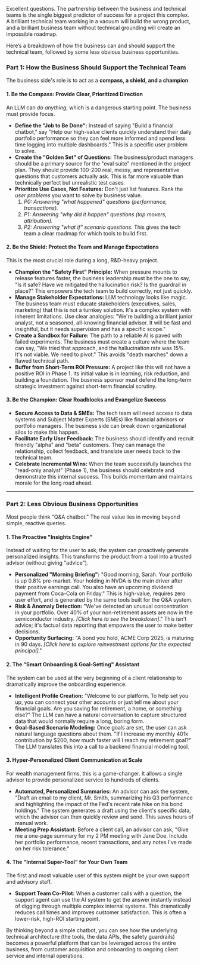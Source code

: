 Excellent questions. The partnership between the business and technical teams is the single biggest predictor of success for a project this complex. A brilliant technical team working in a vacuum will build the wrong product, and a brilliant business team without technical grounding will create an impossible roadmap.

Here’s a breakdown of how the business can and should support the technical team, followed by some less obvious business opportunities.

### Part 1: How the Business Should Support the Technical Team

The business side's role is to act as a **compass, a shield, and a champion**.

#### 1. Be the Compass: Provide Clear, Prioritized Direction

An LLM can *do anything*, which is a dangerous starting point. The business must provide focus.

*   **Define the "Job to Be Done":** Instead of saying "Build a financial chatbot," say "Help our high-value clients quickly understand their daily portfolio performance so they can feel more informed and spend less time logging into multiple dashboards." This is a specific user problem to solve.
*   **Create the "Golden Set" of Questions:** The business/product managers should be a primary source for the "eval suite" mentioned in the project plan. They should provide 100-200 real, messy, and representative questions that customers actually ask. This is far more valuable than technically perfect but unrealistic test cases.
*   **Prioritize Use Cases, Not Features:** Don't just list features. Rank the *user problems* you want to solve by business value.
    1.  *P0: Answering "what happened" questions (performance, transactions).*
    2.  *P1: Answering "why did it happen" questions (top movers, attribution).*
    3.  *P2: Answering "what if" scenario questions.*
    This gives the tech team a clear roadmap for which tools to build first.

#### 2. Be the Shield: Protect the Team and Manage Expectations

This is the most crucial role during a long, R&D-heavy project.

*   **Champion the "Safety First" Principle:** When pressure mounts to release features faster, the business leadership must be the one to say, "Is it safe? Have we mitigated the hallucination risk? Is the guardrail in place?" This empowers the tech team to build correctly, not just quickly.
*   **Manage Stakeholder Expectations:** LLM technology looks like magic. The business team must educate stakeholders (executives, sales, marketing) that this is not a turnkey solution. It's a complex system with inherent limitations. Use clear analogies: "We're building a brilliant junior analyst, not a seasoned, all-knowing financial advisor. It will be fast and insightful, but it needs supervision and has a specific scope."
*   **Create a Sandbox for Failure:** The path to a reliable AI is paved with failed experiments. The business must create a culture where the team can say, "We tried that approach, and the hallucination rate was 15%. It's not viable. We need to pivot." This avoids "death marches" down a flawed technical path.
*   **Buffer from Short-Term ROI Pressure:** A project like this will not have a positive ROI in Phase 1. Its initial value is in learning, risk reduction, and building a foundation. The business sponsor must defend the long-term strategic investment against short-term financial scrutiny.

#### 3. Be the Champion: Clear Roadblocks and Evangelize Success

*   **Secure Access to Data & SMEs:** The tech team will need access to data systems and Subject Matter Experts (SMEs) like financial advisors or portfolio managers. The business side can break down organizational silos to make this happen.
*   **Facilitate Early User Feedback:** The business should identify and recruit friendly "alpha" and "beta" customers. They can manage the relationship, collect feedback, and translate user needs back to the technical team.
*   **Celebrate Incremental Wins:** When the team successfully launches the "read-only analyst" (Phase 1), the business should celebrate and demonstrate this internal success. This builds momentum and maintains morale for the long road ahead.

---

### Part 2: Less Obvious Business Opportunities

Most people think "Q&A chatbot." The real value lies in moving beyond simple, reactive queries.

#### 1. The Proactive "Insights Engine"

Instead of waiting for the user to ask, the system can proactively generate personalized insights. This transforms the product from a tool into a trusted advisor (without giving "advice").

*   **Personalized "Morning Briefing":** "Good morning, Sarah. Your portfolio is up 0.8% pre-market. Your holding in NVDA is the main driver after their positive earnings call. You also have an upcoming dividend payment from Coca-Cola on Friday." This is high-value, requires zero user effort, and is generated by the same tools built for the Q&A system.
*   **Risk & Anomaly Detection:** "We've detected an unusual concentration in your portfolio. Over 40% of your non-retirement assets are now in the semiconductor industry. *[Click here to see the breakdown]*." This isn't advice; it's factual data reporting that empowers the user to make better decisions.
*   **Opportunity Surfacing:** "A bond you hold, ACME Corp 2025, is maturing in 90 days. *[Click here to explore reinvestment options for the expected principal]*."

#### 2. The "Smart Onboarding & Goal-Setting" Assistant

The system can be used at the very beginning of a client relationship to dramatically improve the onboarding experience.

*   **Intelligent Profile Creation:** "Welcome to our platform. To help set you up, you can connect your other accounts or just tell me about your financial goals. Are you saving for retirement, a home, or something else?" The LLM can have a natural conversation to capture structured data that would normally require a long, boring form.
*   **Goal-Based Scenario Modeling:** Once goals are set, the user can ask natural language questions about them. "If I increase my monthly 401k contribution by $200, how much faster will I reach my retirement goal?" The LLM translates this into a call to a backend financial modeling tool.

#### 3. Hyper-Personalized Client Communication at Scale

For wealth management firms, this is a game-changer. It allows a single advisor to provide personalized service to hundreds of clients.

*   **Automated, Personalized Summaries:** An advisor can ask the system, "Draft an email to my client, Mr. Smith, summarizing his Q3 performance and highlighting the impact of the Fed's recent rate hike on his bond holdings." The system generates a draft using the client's specific data, which the advisor can then quickly review and send. This saves hours of manual work.
*   **Meeting Prep Assistant:** Before a client call, an advisor can ask, "Give me a one-page summary for my 2 PM meeting with Jane Doe. Include her portfolio performance, recent transactions, and any notes I've made on her risk tolerance."

#### 4. The "Internal Super-Tool" for Your Own Team

The first and most valuable user of this system might be your own support and advisory staff.

*   **Support Team Co-Pilot:** When a customer calls with a question, the support agent can use the AI system to get the answer instantly instead of digging through multiple complex internal systems. This dramatically reduces call times and improves customer satisfaction. This is often a lower-risk, high-ROI starting point.

By thinking beyond a simple chatbot, you can see how the underlying technical architecture (the tools, the data APIs, the safety guardrails) becomes a powerful platform that can be leveraged across the entire business, from customer acquisition and onboarding to ongoing client service and internal operations.